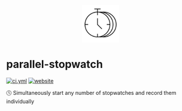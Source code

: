 <!----- BEGIN GHOST DOCS LOGO src="./static/favicon.png" ----->

<div align="center">
<img src="./static/favicon.png" width="100px" />
</div>

<!----- END GHOST DOCS LOGO ----->

<!----- BEGIN GHOST DOCS HEADER ----->

# parallel-stopwatch

<!----- BEGIN GHOST DOCS BADGES -----><a href="https://github.com/jill64/parallel-stopwatch/actions/workflows/ci.yml"><img src="https://github.com/jill64/parallel-stopwatch/actions/workflows/ci.yml/badge.svg" alt="ci.yml" /></a> <a href="https://parallel-stopwatch.com"><img src="https://img.shields.io/website?up_message=working&down_message=down&url=https%3A%2F%2Fparallel-stopwatch.com" alt="website" /></a><!----- END GHOST DOCS BADGES ----->

🕓 Simultaneously start any number of stopwatches and record them individually

<!----- END GHOST DOCS HEADER ----->

